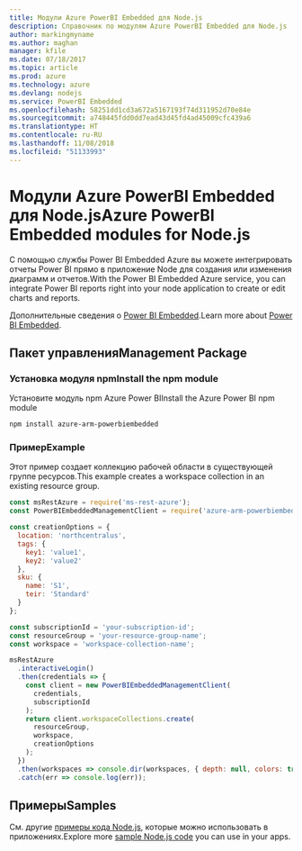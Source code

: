 ```yaml
---
title: Модули Azure PowerBI Embedded для Node.js
description: Справочник по модулям Azure PowerBI Embedded для Node.js
author: markingmyname
ms.author: maghan
manager: kfile
ms.date: 07/18/2017
ms.topic: article
ms.prod: azure
ms.technology: azure
ms.devlang: nodejs
ms.service: PowerBI Embedded
ms.openlocfilehash: 58251dd1cd3a672a5167193f74d311952d70e84e
ms.sourcegitcommit: a748445fdd0dd7ead43d45fd4ad45009cfc439a6
ms.translationtype: HT
ms.contentlocale: ru-RU
ms.lasthandoff: 11/08/2018
ms.locfileid: "51133993"
---
```

# <a name="azure-powerbi-embedded-modules-for-nodejs"></a><span data-ttu-id="55c75-103">Модули Azure PowerBI Embedded для Node.js</span><span class="sxs-lookup"><span data-stu-id="55c75-103">Azure PowerBI Embedded modules for Node.js</span></span>

<span data-ttu-id="55c75-104">С помощью службы Power BI Embedded Azure вы можете интегрировать отчеты Power BI прямо в приложение Node для создания или изменения диаграмм и отчетов.</span><span class="sxs-lookup"><span data-stu-id="55c75-104">With the Power BI Embedded Azure service, you can integrate Power BI reports right into your node application to create or edit charts and reports.</span></span>

<span data-ttu-id="55c75-105">Дополнительные сведения о [Power BI Embedded](https://powerbi.microsoft.com/documentation/powerbi-developer-embedding/).</span><span class="sxs-lookup"><span data-stu-id="55c75-105">Learn more about [Power BI Embedded](https://powerbi.microsoft.com/documentation/powerbi-developer-embedding/).</span></span>

## <a name="management-package"></a><span data-ttu-id="55c75-106">Пакет управления</span><span class="sxs-lookup"><span data-stu-id="55c75-106">Management Package</span></span>

### <a name="install-the-npm-module"></a><span data-ttu-id="55c75-107">Установка модуля npm</span><span class="sxs-lookup"><span data-stu-id="55c75-107">Install the npm module</span></span>

<span data-ttu-id="55c75-108">Установите модуль npm Azure Power BI</span><span class="sxs-lookup"><span data-stu-id="55c75-108">Install the Azure Power BI npm module</span></span>

```bash
npm install azure-arm-powerbiembedded
```

### <a name="example"></a><span data-ttu-id="55c75-109">Пример</span><span class="sxs-lookup"><span data-stu-id="55c75-109">Example</span></span>

<span data-ttu-id="55c75-110">Этот пример создает коллекцию рабочей области в существующей группе ресурсов.</span><span class="sxs-lookup"><span data-stu-id="55c75-110">This example creates a workspace collection in an existing resource group.</span></span>

```javascript
const msRestAzure = require('ms-rest-azure');
const PowerBIEmbeddedManagementClient = require('azure-arm-powerbiembedded');

const creationOptions = {
  location: 'northcentralus',
  tags: {
    key1: 'value1',
    key2: 'value2'
  },
  sku: {
    name: 'S1',
    teir: 'Standard'
  }
};

const subscriptionId = 'your-subscription-id';
const resourceGroup = 'your-resource-group-name';
const workspace = 'workspace-collection-name';

msRestAzure
  .interactiveLogin()
  .then(credentials => {
    const client = new PowerBIEmbeddedManagementClient(
      credentials,
      subscriptionId
    );
    return client.workspaceCollections.create(
      resourceGroup,
      workspace,
      creationOptions
    );
  })
  .then(workspaces => console.dir(workspaces, { depth: null, colors: true }))
  .catch(err => console.log(err));
```

## <a name="samples"></a><span data-ttu-id="55c75-111">Примеры</span><span class="sxs-lookup"><span data-stu-id="55c75-111">Samples</span></span>

<span data-ttu-id="55c75-112">См. другие [примеры кода Node.js](https://azure.microsoft.com/resources/samples/?platform=nodejs), которые можно использовать в приложениях.</span><span class="sxs-lookup"><span data-stu-id="55c75-112">Explore more [sample Node.js code](https://azure.microsoft.com/resources/samples/?platform=nodejs) you can use in your apps.</span></span>
